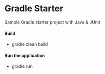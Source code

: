 # Gradle Starter

Sample Gradle starter project with Java & JUnit


#### Build

- gradle clean build

#### Run the application

- gradle run